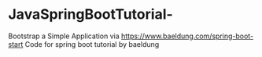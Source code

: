 # JavaSpringBootTutorial-
Bootstrap a Simple Application via https://www.baeldung.com/spring-boot-start 
Code for spring boot tutorial by baeldung
